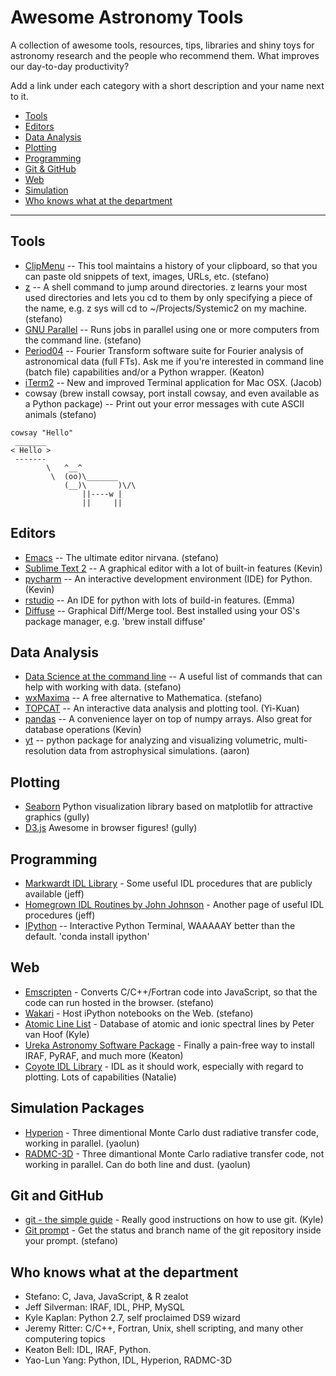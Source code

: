 # Awesome Astronomy Tools
A collection of awesome tools, resources, tips, libraries and shiny toys for astronomy
research and the people who recommend them. What improves our day-to-day productivity?

Add a link under each category with a short description and your name next to it.

<!-- You can add more categories below: -->
* [Tools](#tools)
* [Editors](#editors)
* [Data Analysis](#data-analysis)
* [Plotting](#plotting)
* [Programming](#programming)
* [Git & GitHub](#git-and-github)
* [Web](#web)
* [Simulation](#simulation-packages)
* [Who knows what at the department](#who-knows-what-at-the-department)

----
## Tools

* [ClipMenu](http://www.clipmenu.com) -- This tool maintains a history of your clipboard, so that you can paste old snippets of text, images, URLs, etc. (stefano)
* [z](https://github.com/rupa/z) -- A shell command to jump around directories. z learns your most used directories and lets you cd to them by only specifying a piece of the name, e.g. z sys will cd to ~/Projects/Systemic2 on my machine. (stefano)
* [GNU Parallel](http://www.gnu.org/software/parallel/) -- Runs jobs in parallel using one or more computers from the command line. (stefano)
* [Period04](https://www.univie.ac.at/tops/period04/) -- Fourier Transform software suite for Fourier analysis of astronomical data (full FTs). Ask me if you're interested in command line (batch file) capabilities and/or a Python wrapper. (Keaton)
* [iTerm2](http://iterm2.com/) -- New and improved Terminal application for Mac OSX. (Jacob)
* cowsay (brew install cowsay, port install cowsay, and even available as a Python package) -- Print out your error messages with cute ASCII animals (stefano)

```
cowsay "Hello"
 _______ 
< Hello >
 ------- 
        \   ^__^
         \  (oo)\_______
            (__)\       )\/\
                ||----w |
                ||     ||
```
                

## Editors

* [Emacs](http://www.emacsformacosx.com) -- The ultimate editor nirvana. (stefano)
* [Sublime Text 2](http://www.sublimetext.com/2) -- A graphical editor with a lot of built-in features (Kevin)
* [pycharm](https://www.jetbrains.com/pycharm/) -- An interactive development environment (IDE) for Python. (Kevin)
* [rstudio](http://www.rstudio.com) -- An IDE for python with lots of build-in features. (Emma)
* [Diffuse](http://diffuse.sourceforge.net/) -- Graphical Diff/Merge tool. Best installed using your OS's package manager, e.g. 'brew install diffuse'

## Data Analysis

* [Data Science at the command line](http://datascienceatthecommandline.com/#tools) -- A useful list of commands that can help with working with data. (stefano)
* [wxMaxima](http://andrejv.github.io/wxmaxima/index.html) -- A free alternative to Mathematica. (stefano)
* [TOPCAT](http://www.star.bris.ac.uk/~mbt/topcat/) -- An interactive data analysis and plotting tool. (Yi-Kuan)
* [pandas](http://pandas.pydata.org/) -- A convenience layer on top of numpy arrays. Also great for database operations (Kevin)
* [yt](http://yt-project.org/) -- python package for analyzing and visualizing volumetric, multi-resolution data from astrophysical simulations. (aaron)
  
## Plotting

* [Seaborn](http://stanford.edu/~mwaskom/software/seaborn/) Python visualization library based on matplotlib for attractive graphics (gully)
*  [D3.js](http://d3js.org) Awesome in browser figures! (gully)

## Programming

* [Markwardt IDL Library](http://www.physics.wisc.edu/~craigm/idl/) - Some useful IDL procedures that are publicly available (jeff)
* [Homegrown IDL Routines by John Johnson](http://astro.berkeley.edu/~johnjohn/idl.html) - Another page of useful IDL procedures (jeff)
* [IPython](http://ipython.org/) -- Interactive Python Terminal,  WAAAAAY better than the default. 'conda install ipython'

## Web

* [Emscripten](https://github.com/kripken/emscripten) - Converts C/C++/Fortran code into JavaScript, so that the code can run hosted in the browser. (stefano)
* [Wakari](https://wakari.io) - Host iPython notebooks on the Web. (stefano)
* [Atomic Line List](http://www.pa.uky.edu/~peter/atomic/) - Database of atomic and ionic spectral lines by  Peter van Hoof (Kyle)
* [Ureka Astronomy Software Package](http://ssb.stsci.edu/ureka/) - Finally a pain-free way to install IRAF, PyRAF, and much more (Keaton)
* [Coyote IDL Library](http://www.idlcoyote.com/documents/programs.php#COYOTE_LIBRARY_DOWNLOAD) - IDL as it should work, especially with regard to plotting. Lots of capabilities (Natalie)

## Simulation Packages

* [Hyperion](http://www.hyperion-rt.org/) - Three dimentional Monte Carlo dust radiative transfer code, working in parallel. (yaolun)
* [RADMC-3D](http://www.ita.uni-heidelberg.de/~dullemond/software/radmc-3d/) - Three dimantional Monte Carlo radiative transfer code, not working in parallel.  Can do both line and dust. (yaolun)

## Git and GitHub

* [git - the simple guide](http://rogerdudler.github.io/git-guide/) - Really good instructions on how to use git. (Kyle)
* [Git prompt](https://gist.github.com/stefano-meschiari/ca163cd91c63492928fb) - Get the status and branch name of the git repository inside your prompt. (stefano)

## Who knows what at the department

* Stefano: C, Java, JavaScript, & R zealot
* Jeff Silverman: IRAF, IDL, PHP, MySQL
* Kyle Kaplan: Python 2.7, self proclaimed DS9 wizard
* Jeremy Ritter: C/C++, Fortran, Unix, shell scripting, and many other computering topics
* Keaton Bell: IDL, IRAF, Python.
* Yao-Lun Yang: Python, IDL, Hyperion, RADMC-3D
